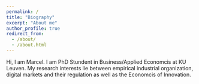 ```yaml
---
permalink: /
title: "Biography"
excerpt: "About me"
author_profile: true
redirect_from: 
  - /about/
  - /about.html
---
```


Hi, I am Marcel. I am PhD Stundent in Business/Applied Economcis at KU Leuven. My research interests lie between empirical industrial organization, digital markets and their regulation as well as the Economcis of Innovation.

